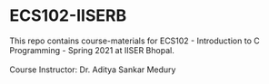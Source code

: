 # ECS102-IISERB
This repo contains course-materials for ECS102 - Introduction to C Programming - Spring 2021 at IISER Bhopal.
<br>
<br>
Course Instructor: Dr. Aditya Sankar Medury
